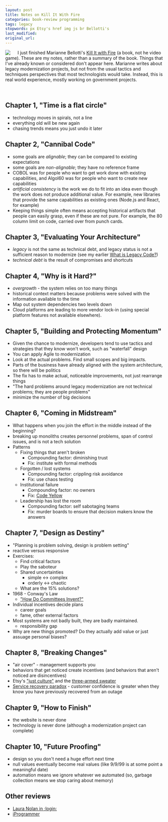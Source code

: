 ```yaml
---
layout: post
title: Notes on Kill It With Fire
categories: book-review programming
tags: legacy
stopwords: px Etsy's href img js br Bellotti's
last_modified:
original_url:
---
```


<a target="_blank" href="https://www.amazon.com/gp/product/B08CTFY4JP/ref=as_li_tl?ie=UTF8&camp=1789&creative=9325&creativeASIN=B08CTFY4JP&linkCode=as2&tag=hashbang09-20&linkId=e0c15536e295a4fdca05586fb603fa7c" ><img style="padding-top: 0; padding-right: 20px" align="left" border="0" src="//ws-na.amazon-adsystem.com/widgets/q?_encoding=UTF8&MarketPlace=US&ASIN=B08CTFY4JP&ServiceVersion=20070822&ID=AsinImage&WS=1&Format=_SL250_&tag=hashbang09-20"></a>

I just finished Marianne Bellotti's [Kill It with Fire](https://amzn.to/3G0pXbW) (a book, not he video game). These are my notes, rather than a summary of the book.
Things that I've already known or considered don't appear here. Marianne writes about legacy modernization projects, but not from the usual tactics and techniques
perspectives that most technologists would take. Instead, this is real world experience, mostly working on government projects.

<!--more-->

<br clear="all" />

## Chapter 1, "Time is a flat circle"

* technology moves in spirals, not a line
* everything old will be new again
* chasing trends means you just undo it later

## Chapter 2, "Cannibal Code"

* some goals are *alignable*; they can be compared to existing expectations
* some goals are *non-alignable*; they have no reference frame
* COBOL was for people who want to get work done with existing capabilities, and Algol60 was for people who want to create new capabilities
* *artificial consistency* is the work we do to fit into an idea even though the work does not produce additional value. For example, new libraries that provide the same capabilities as existing ones (Node.js and React, for example)
* Keeping things simple often means accepting historical artifacts that people can easily grasp, even if these are not pure. For example, the 80 column limit on code, carried over from punch cards.

## Chapter 3, "Evaluating Your Architecture"

* *legacy* is not the same as technical debt, and legacy status is not a sufficient reason to modernize (see my earlier [What is Legacy Code?](https://briandfoy.github.io/what-is-legacy-code/))
* *technical debt* is the result of compromises and shortcuts

## Chapter 4, "Why is it Hard?"

* *overgrowth* - the system relies on too many things
* historical context matters because problems were solved with the information available to the time
* Map out system dependencies two levels down
* Cloud platforms are leading to more vendor lock-in (using special platform features not available elsewhere).

## Chapter 5, "Building and Protecting Momentum"

* Given the chance to modernize, developers tend to use tactics and strategies that they know won't work, such as "waterfall" design
* You can apply Agile to modernization
* Look at the actual problems. Find small scopes and big impacts.
* Parts of the business have already aligned with the system architecture, so there will be politics
* The fix has to make actual, noticeable improvements, not just rearrange things
* "The hard problems around legacy modernization are not technical problems; they are people problems"
* minimize the number of big decisions

## Chapter 6, "Coming in Midstream"

* What happens when you join the effort in the middle instead of the beginning?
* breaking up monoliths creates personnel problems, span of control issues, and is not a tech solution
* Patterns
	* Fixing things that aren't broken
		* Compounding factor: diminishing trust
		* Fix: institute with formal methods
	* Forgotten / lost systems
		* Compounding factor: crippling risk avoidance
		* Fix: use chaos testing
	* Institutional failure
		* Compounding factor: no owners
		* Fix: [Code Yellow](https://markcarrigan.net/2016/01/10/googles-war-against-latency/)
	* Leadership has lost the room
		* Compounding factor: self sabotaging teams
		* Fix: murder boards to ensure that decision makers know the answers

## Chapter 7, "Design as Destiny"

* "Planning is problem solving, design is problem setting"
* reactive versus responsive
* Exercises:
	* Find critical factors
	* Play the saboteur
	* Shared uncertainties
		* simple ↔ complex
		* orderly ↔ chaotic
	* What are the 15% solutions?
* 1968 - Conway's Law
	* ["How Do Committees Invent?" ](https://web.archive.org/web/20190929004831/http://www.melconway.com/Home/Conways_Law.html)
* Individual incentives decide plans
	* career goals
	* fame, other external factors
* Most systems are not badly built, they are badly maintained.
	* responsibility gap
* Why are new things promoted? Do they actually add value or just assuage personal biases?

## Chapter 8, "Breaking Changes"

* "air cover" - management supports you
* behaviors that get noticed create incentives (and behaviors that aren't noticed are disincentives)
* Etsy's ["just culture"](https://codeascraft.com/2012/05/22/blameless-postmortems/) and the [three-armed sweater](https://www.infoq.com/articles/crafting-resilient-culture/)
* [Service recovery paradox](https://www.customerthermometer.com/customer-retention-ideas/the-service-recovery-paradox/) - customer confidence is greater when they know you have previously recovered from an outage

## Chapter 9, "How to Finish"

* the website is never done
* technology is never done (although a modernization project can complete)

## Chapter 10, "Future Proofing"

* design so you don't need a huge effort next time
* null values eventually become real values (like 9/9/99 is at some point a meaningful date)
* automation means we ignore whatever we automated (so, garbage collection means we stop caring about memory)

## Other reviews

* [Laura Nolan in ;login:](https://www.usenix.org/publications/loginonline/kill-it-fire)
* [iProgrammer](https://www.i-programmer.info/bookreviews/28-general-interest/14808-kill-it-with-fire.html)
